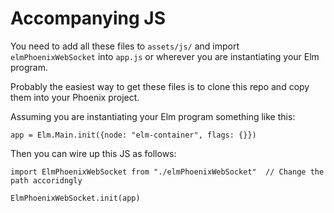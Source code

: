 # Accompanying JS

You need to add all these files to `assets/js/` and import
`elmPhoenixWebSocket` into `app.js` or wherever you are instantiating your Elm
program.

Probably the easiest way to get these files is to clone this repo and copy them
into your Phoenix project.

Assuming you are instantiating your Elm program something like this:

```
app = Elm.Main.init({node: "elm-container", flags: {}})
```

Then you can wire up this JS as follows:

```
import ElmPhoenixWebSocket from "./elmPhoenixWebSocket"  // Change the path accoridngly

ElmPhoenixWebSocket.init(app)
```